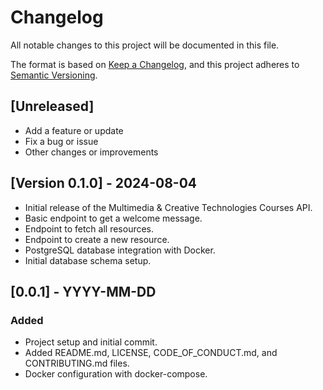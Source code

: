 # Changelog

All notable changes to this project will be documented in this file.

The format is based on [Keep a Changelog](https://keepachangelog.com/en/1.0.0/), 
and this project adheres to [Semantic Versioning](https://semver.org/spec/v2.0.0.html).

## [Unreleased]

- Add a feature or update
- Fix a bug or issue
- Other changes or improvements


## [Version 0.1.0] - 2024-08-04

- Initial release of the Multimedia & Creative Technologies Courses API.
- Basic endpoint to get a welcome message.
- Endpoint to fetch all resources.
- Endpoint to create a new resource.
- PostgreSQL database integration with Docker.
- Initial database schema setup.


## [0.0.1] - YYYY-MM-DD
### Added
- Project setup and initial commit.
- Added README.md, LICENSE, CODE_OF_CONDUCT.md, and CONTRIBUTING.md files.
- Docker configuration with docker-compose.
